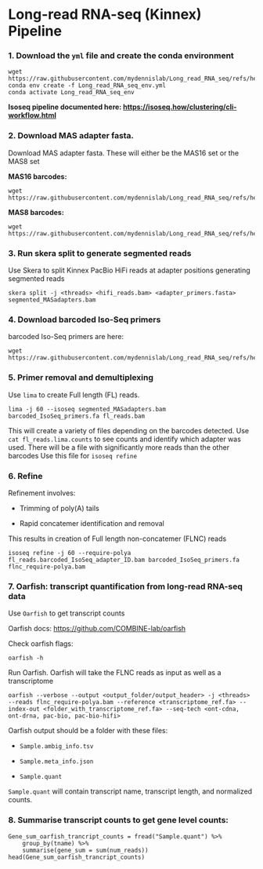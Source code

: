
# Long-read RNA-seq (Kinnex) Pipeline

### 1. Download the `yml` file and create the conda environment

```         
wget https://raw.githubusercontent.com/mydennislab/Long_read_RNA_seq/refs/heads/main/Long_read_RNA_seq_env.yml
conda env create -f Long_read_RNA_seq_env.yml
conda activate Long_read_RNA_seq_env
```

**Isoseq pipeline documented here: <https://isoseq.how/clustering/cli-workflow.html>**

### 2. Download MAS adapter fasta.

Download MAS adapter fasta. These will either be the MAS16 set or the MAS8 set

**MAS16 barcodes:**

```         
wget https://raw.githubusercontent.com/mydennislab/Long_read_RNA_seq/refs/heads/main/mas16_primers.fasta
```

**MAS8 barcodes:**

```         
wget https://raw.githubusercontent.com/mydennislab/Long_read_RNA_seq/refs/heads/main/mas8_primers.fasta
```

### 3. Run skera split to generate segmented reads

Use Skera to split Kinnex PacBio HiFi reads at adapter positions generating segmented reads

```         
skera split -j <threads> <hifi_reads.bam> <adapter_primers.fasta> segmented_MASadapters.bam
```

### 4. Download barcoded Iso-Seq primers

barcoded Iso-Seq primers are here:

```         
wget https://raw.githubusercontent.com/mydennislab/Long_read_RNA_seq/refs/heads/main/barcoded_IsoSeq_primers.fa
```

### 5. Primer removal and demultiplexing

Use `lima` to create Full length (FL) reads.

```         
lima -j 60 --isoseq segmented_MASadapters.bam barcoded_IsoSeq_primers.fa fl_reads.bam
```

This will create a variety of files depending on the barcodes detected. Use `cat fl_reads.lima.counts` to see counts and identify which adapter was used. There will be a file with significantly more reads than the other barcodes Use this file for `isoseq refine`

### 6. Refine

Refinement involves:

-   Trimming of poly(A) tails

-   Rapid concatemer identification and removal

This results in creation of Full length non-concatemer (FLNC) reads

```         
isoseq refine -j 60 --require-polya fl_reads.barcoded_IsoSeq_adapter_ID.bam barcoded_IsoSeq_primers.fa flnc_require-polya.bam
```

### 7. Oarfish: transcript quantification from long-read RNA-seq data


Use `Oarfish` to get transcript counts

Oarfish docs: <https://github.com/COMBINE-lab/oarfish>

Check oarfish flags:

```         
oarfish -h
```

Run Oarfish. Oarfish will take the FLNC reads as input as well as a transcriptome

```         
oarfish --verbose --output <output_folder/output_header> -j <threads> --reads flnc_require-polya.bam --reference <transcriptome_ref.fa> --index-out <folder_with_transcriptome_ref.fa> --seq-tech <ont-cdna, ont-drna, pac-bio, pac-bio-hifi>
```

Oarfish output should be a folder with these files:

-   `Sample.ambig_info.tsv`

-   `Sample.meta_info.json`

-   `Sample.quant`


`Sample.quant` will contain transcript name, transcript length, and normalized counts.

### 8. Summarise transcript counts to get gene level counts:

```         
Gene_sum_oarfish_trancript_counts = fread("Sample.quant") %>%
    group_by(tname) %>%
    summarise(gene_sum = sum(num_reads)) 
head(Gene_sum_oarfish_trancript_counts)
```
